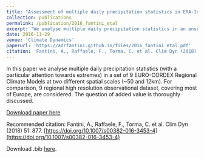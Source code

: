 ```yaml
---
title: "Assessment of multiple daily precipitation statistics in ERA-Interim driven Med-CORDEX and EURO-CORDEX experiments against high resolution observations"
collection: publications
permalink: /publication/2016_fantini_etal
excerpt: 'We analyse multiple daily precipitation statistics in an ensemble of EURO-CORDEX Regional Climate Models, comparing them with high resolution observations'
date: 2016-11-29
venue: 'Climate Dynamics'
paperurl: 'https://adrfantini.github.io/files/2016_fantini_etal.pdf'
citation: 'Fantini, A., Raffaele, F., Torma, C. et al. Clim Dyn (2018) 51: 877. [https://doi.org/10.1007/s00382-016-3453-4](https://doi.org/10.1007/s00382-016-3453-4)'
---
```


In this paper we analyse multiple daily precipitation statistics (with a particular attention towards extremes) in a set of 9 EURO-CORDEX Regional Climate Models at two different spatial scales (~50 and 12km). For comparison, 9 regional high resolution observational dataset, covering most of Europe, are considered. The question of added value is thoroughly discussed.

[Download paper here](https://adrfantini.github.io/files/2016_fantini_etal.pdf)

Recommended citation: Fantini, A., Raffaele, F., Torma, C. et al. Clim Dyn (2018) 51: 877. [https://doi.org/10.1007/s00382-016-3453-4](https://doi.org/10.1007/s00382-016-3453-4)

Download .bib [here](https://citation-needed.springer.com/v2/references/10.1007/s00382-016-3453-4?format=bibtex&flavour=citation).
